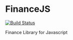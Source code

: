 # FinanceJS 
[![Build Status](https://travis-ci.org/MuskratMike/FinanceJS.svg?branch=master)](https://travis-ci.org/MuskratMike/FinanceJS)

Finance Library for Javascript
